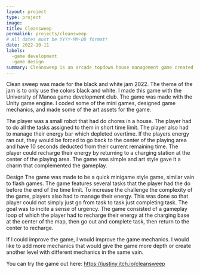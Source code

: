 ```yaml
---
layout: project
type: project
image: 
title: Cleansweep
permalink: projects/cleansweep
# All dates must be YYYY-MM-DD format!
date: 2022-10-11
labels:
  -game development
  -game design
summary: Cleansweep is an arcade topdown house management game created for black and white jam 2022
---
```


Clean sweep was made for the black and white jam 2022. The theme of the jam is to only use the colors black and white. I made this game with the University of Manoa game development club. The game was made with the Unity game engine. I coded some of the mini games, designed game mechanics, and made some of the art assets for the game. 

The player was a small robot that had do chores in a house. The player had to do all the tasks assigned to them in short time limit. The player also had to manage their energy bar which depleted overtime. If the players energy ran out, they would be forced to go back to the center of the playing area and have 10 seconds deducted from their current remaining time. The player could recharge their energy by returning to a charging station at the center of the playing area. The game was simple and art style gave it a charm that complemented the gameplay.

Design
The game was made to be a quick minigame style game, similar vain to flash games. The game features several tasks that the player had the do before the end of the time limit. To increase the challenge the complexity of the game, players also had to manage their energy. This was done so that player could not simply just go from task to task just completing task. The goal was to incite a sense of urgency. The game consisted of a gameplay loop of which the player had to recharge their energy at the charging base at the center of the map, then go out and complete task, then return to the center to recharge. 

If I could improve the game, I would improve the game mechanics. I would like to add more mechanics that would give the game more depth or create another level with different mechanics in the same vain.

You can try the game out here: https://justiny.itch.io/cleansweep

